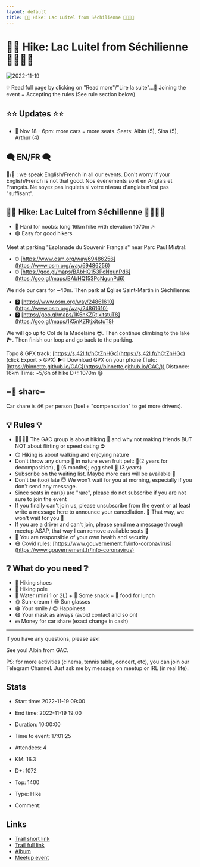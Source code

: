```yaml
---
layout: default
title: 🥾🔴 Hike: Lac Luitel from Séchilienne 🌲🍂🌿🌾
---
```


# 🥾🔴 Hike: Lac Luitel from Séchilienne 🌲🍂🌿🌾

![2022-11-19](/Stats/img/orig/2022-11-19.jpg)

💡 Read full page by clicking on "Read more"/"Lire la suite"...💜
Joining the event = Accepting the rules (See rule section below)

## ⭐⭐ Updates ⭐⭐

* 📅 Nov 18 - 6pm: more cars = more seats. Seats: Albin (5), Sina (5), Arthur (4)

## 🗨️ EN/FR 🗨️
🦅/🐓 : we speak English/French in all our events. Don't worry if your English/French is not that good. Nos évènements sont en Anglais et Français. Ne soyez pas inquiets si votre niveau d'anglais n'est pas "suffisant".

## 🥾🔴 Hike: Lac Luitel from Séchilienne 🌲🍂🌿🌾

* 🔴 Hard for noobs: long 16km hike with elevation 1070m ↗
* 🟢 Easy for good hikers

Meet at parking "Esplanade du Souvenir Français" near Parc Paul Mistral:

* ⏰ [https://www.osm.org/way/69486256](https://www.osm.org/way/69486256)
* ⏰ [https://goo.gl/maps/BAbHQ153PcNgunPd6](https://goo.gl/maps/BAbHQ153PcNgunPd6)

We ride our cars for \~40m. Then park at **É**glise Saint-Martin in Séchilienne:

* 🅿️ [https://www.osm.org/way/24861610](https://www.osm.org/way/24861610)
* 🅿️ [https://goo.gl/maps/1K5nKZRtjxitstuT8](https://goo.gl/maps/1K5nKZRtjxitstuT8)

We will go up to Col de la Madelaine 😎. Then continue climbing to the lake 🏞. Then finish our loop and go back to the parking.

Topo & GPX track: [https://s.42l.fr/hCtZnHGc](https://s.42l.fr/hCtZnHGc) (click Export > GPX)
▶💡 Download GPX on your phone (Tuto: [https://binnette.github.io/GAC](https://binnette.github.io/GAC/))
Distance: 16km
Time: \~5/6h of hike
D+: 1070m 😅

## =🚗 share=
Car share is 4€ per person (fuel + "compensation" to get more drivers).

## 💡 Rules 💡

* 🚶‍♀️🚶‍♂️ The GAC group is about hiking 🥾 and why not making friends BUT NOT about flirting or speed dating ⛔
* 😍 Hiking is about walking and enjoying nature
* Don't throw any dump 🚮 in nature even fruit pelt: 🍌(2 years for decomposition), 🍊 (6 months); egg shell 🥚 (3 years)
* Subscribe on the waiting list. Maybe more cars will be available 🚗
* Don't be (too) late 😇 We won't wait for you at morning, especially if you don't send any message.
* Since seats in car(s) are "rare", please do not subscribe if you are not sure to join the event
* If you finally can't join us, please unsubscribe from the event or at least write a message here to announce your cancellation. 💜 That way, we won't wait for you 💜
* If you are a driver and can't join, please send me a message through meetup ASAP, that way I can remove available seats 🚗
* 💟 You are responsible of your own health and security
* 😷 Covid rules: [https://www.gouvernement.fr/info-coronavirus](https://www.gouvernement.fr/info-coronavirus)

## ❔ What do you need ❔

* 🥾 Hiking shoes
* 🥢 Hiking pole
* 🧃 Water (mini 1 or 2L) + 🍫 Some snack + 🥗 food for lunch
* 🌞 Sun-cream / 😎 Sun glasses
* 😁 Your smile / 😊 Happiness
* 😷 Your mask as always (avoid contact and so on)
* 💵 Money for car share (exact change in cash)

***

If you have any questions, please ask!

See you! Albin from GAC.

PS: for more activities (cinema, tennis table, concert, etc), you can join our Telegram Channel. Just ask me by message on meetup or IRL (in real life).

## Stats

- Start time: 2022-11-19 09:00
- End time: 2022-11-19 19:00
- Duration: 10:00:00
- Time to event: 17:01:25
- Attendees: 4

- KM: 16.3
- D+: 1072
- Top: 1400
- Type: Hike
- Comment: 

## Links

- [Trail short link](https://s.42l.fr/hCtZnHGc)
- [Trail full link]()
- [Album](https://binnette.github.io/GacImg2022/2022-11-19-🥾🔴-Hike-Lac-Luitel-from-Sechilienne-🌲🍂🌿🌾.html)
- [Meetup event](https://www.meetup.com/grenoble-adventure-club-english-french/events/289833326/)
